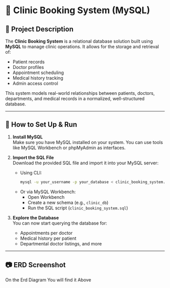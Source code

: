# 🏥 Clinic Booking System (MySQL)

## 📖 Project Description

The **Clinic Booking System** is a relational database solution built using **MySQL** to manage clinic operations. It allows for the storage and retrieval of:
- Patient records
- Doctor profiles
- Appointment scheduling
- Medical history tracking
- Admin access control

This system models real-world relationships between patients, doctors, departments, and medical records in a normalized, well-structured database.

---

## 🚀 How to Set Up & Run

1. **Install MySQL**  
   Make sure you have MySQL installed on your system. You can use tools like MySQL Workbench or phpMyAdmin as interfaces.

2. **Import the SQL File**  
   Download the provided SQL file and import it into your MySQL server:

   - Using CLI:
     ```bash
     mysql -u your_username -p your_database < clinic_booking_system.sql
     ```
   - Or via MySQL Workbench:
     - Open Workbench
     - Create a new schema (e.g., `clinic_db`)
     - Run the SQL script (`clinic_booking_system.sql`)

3. **Explore the Database**  
   You can now start querying the database for:
   - Appointments per doctor
   - Medical history per patient
   - Departmental doctor listings, and more

---

## 📷 ERD Screenshot
On the Erd  Diagram You will find it Above 


